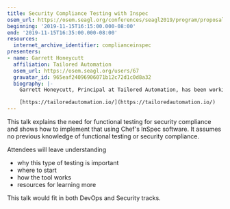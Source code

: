 ```yaml
---
title: Security Compliance Testing with Inspec
osem_url: https://osem.seagl.org/conferences/seagl2019/program/proposals/637
beginning: '2019-11-15T16:15:00.000-08:00'
end: '2019-11-15T16:35:00.000-08:00'
resources:
  internet_archive_identifier: complianceinspec
presenters:
- name: Garrett Honeycutt
  affiliation: Tailored Automation
  osem_url: https://osem.seagl.org/users/67
  gravatar_id: 965eaf24096906071b12c72d1c0d8a32
  biography: |-
    Garrett Honeycutt, Principal at Tailored Automation, has been working with open source software and spreading its merits for over twenty years. He is passionate about automating systems and teaching others. Regularly sharing his experiences, he has had the opportunity to speak at conferences across the globe and now organizes DevOpsDays Indianapolis.

    [https://tailoredautomation.io/](https://tailoredautomation.io/)
---
```


This talk explains the need for functional testing for security compliance and shows how to implement that using Chef's InSpec software. It assumes no previous knowledge of functional testing or security compliance.

Attendees will leave understanding

* why this type of testing is important
* where to start
* how the tool works
* resources for learning more

This talk would fit in both DevOps and Security tracks.
